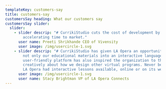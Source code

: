 ```yaml
---
templateKey: customers-say
title: customers-say
customersSay heading: What our customers say
customersSay slider:
  slider:
    - slider descrip: "# CurrikiStudio cuts the cost of development by 50% while
        accelerating time to market."
      user name: Preeti Shrikhande CEO of Vivensity
      user image: /img/usercircle-1.svg
    - slider descrip: "# CurrikiStudio has given LA Opera an opportunity to translate
        not only our educational materials into an interactive language, but its
        user-friendly platform has also inspired the organization to think
        creatively about how we design other virtual programs. Never before has
        LA Opera had interactive lessons available, online or on its website."
      user image: /img/usercircle-1.svg
      user name: Stacy Brightman VP of LA Opera Connects
---
```

